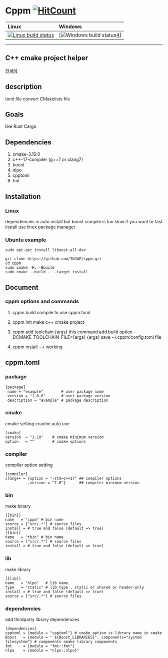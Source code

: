 Cppm 
[![HitCount](http://hits.dwyl.io/injae/injae/cppm.svg)](http://hits.dwyl.io/injae/injae/cppm)
========
|Linux|Windows|
|:----|:------|
[![Linux build status][1]][2]|[![Windows build status][3][4]]
<!--
|[![Build Status](https://travis-ci.com/injae/cppm.svg?branch=master)](https://travis-ci.com/injae/cppm)||
-->
[1]: https://travis-ci.com/injae/cppm.svg?branch=master
[2]: https://travis-ci.com/injae/cppm
[3]: https://ci.appveyor.com/api/projects/status/6ovjp02higajbxhm?svg=true
[4]: https://ci.appveyor.com/project/injae/cppm

-------------------------------------
 C++ cmake project helper
-------------------------------------
[한국어](./document/README-ko.md)

## description
toml file convert CMakelists file

## Goals
like Rust Cargo 

## Dependencies
1. cmake-3.10.0
2. c++-17-compiler (g++7 or clang7)
3. boost
4. nlpo
5. cpptoml
6. fmt

## Installation
### Linux
dependencies is auto install but boost compile is too slow
if you want to fast install
use linux package manager
### Ubuntu example
```
sudo apt-get install liboost-all-dev
```

```
git clone https://github.com/INJAE/cppm.git
cd cppm
sudo cmake -H. -Bbuild
sudo cmake --build . --target install
```



## Document
### cppm options and commands
1. cppm build
compile to use cppm.toml
2. cppm init
make c++ cmake project
3. cppm add toolchain {args}
this command add build option -DCMAKE_TOOLCHAIN_FILE={args}
{args} save ~/.cppm/config.toml file

4. cppm install --> working

## cppm.toml
### package
```
[package]
 name = "example"        # user package name
 version = "1.0.0"       # user package version
 description = "example" # package description
 ```

### cmake
cmake setting
ccache auto use
```
[cmake]
version  = "3.10"    # cmake minimum version
option   = ""        # cmake options
```

### compiler
compiler option setting
```
[compiler]
clang++ = {option = "-std=c++17" ## compiler options
          ,version = "7.0"}      ## compiler minimum version
```
### bin
make binary 
```
[[bin]]
name   = "cppm" # bin name
source = ["src/.*"] # source files
install = # true and false (default => true)
[[bin]]
name   = "tbin" # bin name
source = ["src/.*"] # source files
install = # true and false (default => true)
```

### lib
make library
```
[[lib]]
name   = "nlpo"   # lib name
type   = "static" # lib type , static or shared or header-only
install = # true and false (default => true)
source = ["src/.*"] # source files 
```
### dependencies
add thirdparty library dependencies
```
[dependencies]
cpptoml = {module = "cpptoml"} # cmake option is library name in cmake
Boost   = {module = " ${Boost_LIBRARIES}", components="system filesystem"} # components cmake library components
fmt     = {module = "fmt::fmt"}
nlpo    = {module = "nlpo::nlpo}"
```

